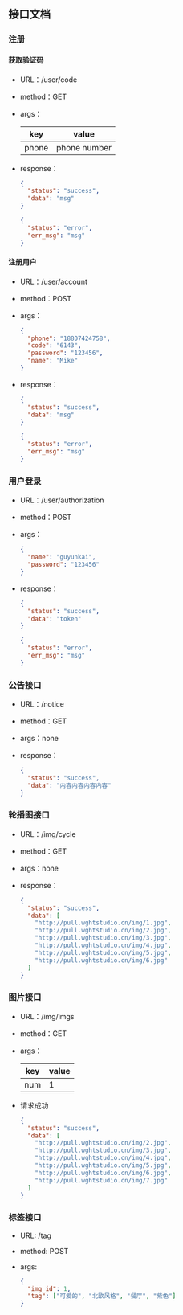 

## 接口文档

### 注册

#### 获取验证码

- URL：/user/code

- method：GET

- args：

  |  key  |    value     |
  | :---: | :----------: |
  | phone | phone number |

- response：

  ```json
  {
    "status": "success",
    "data": "msg"
  }
  ```

  ```json
  {
    "status": "error",
    "err_msg": "msg"
  }
  ```
  

#### 注册用户

- URL：/user/account

- method：POST

- args：

  ```json
  {
    "phone": "18807424758",
    "code": "6143",
    "password": "123456",
    "name": "Mike"
  }
  ```
  
- response：

  ```json
  {
    "status": "success",
    "data": "msg"
  }
  ```

  ```json
  {
    "status": "error",
    "err_msg": "msg"
  }
  ```

### 用户登录

- URL：/user/authorization

- method：POST

- args：

  ```json
  {
    "name": "guyunkai",
    "password": "123456"
  }
  ```

- response：

  ```json
  {
    "status": "success",
    "data": "token"
  }
  ```

  ```json
  {
    "status": "error",
    "err_msg": "msg"
  }
  ```


### 公告接口

- URL：/notice

- method：GET

- args：none

- response：

  ```json
  {
    "status": "success",
    "data": "内容内容内容内容"
  }
  ```

### 轮播图接口

- URL：/img/cycle

- method：GET

- args：none

- response：

  ```json
  {
    "status": "success",
    "data": [
      "http://pull.wghtstudio.cn/img/1.jpg",
      "http://pull.wghtstudio.cn/img/2.jpg",
      "http://pull.wghtstudio.cn/img/3.jpg",
      "http://pull.wghtstudio.cn/img/4.jpg",
      "http://pull.wghtstudio.cn/img/5.jpg",
      "http://pull.wghtstudio.cn/img/6.jpg"
    ]
  }
  ```

### 图片接口

- URL：/img/imgs

- method：GET

- args：

  | key  | value |
  | ---- | ----- |
  | num  | 1     |

- 请求成功

  ```json
  {
    "status": "success",
    "data": [
      "http://pull.wghtstudio.cn/img/2.jpg",
      "http://pull.wghtstudio.cn/img/3.jpg",
      "http://pull.wghtstudio.cn/img/4.jpg",
      "http://pull.wghtstudio.cn/img/5.jpg",
      "http://pull.wghtstudio.cn/img/6.jpg",
      "http://pull.wghtstudio.cn/img/7.jpg"
    ]
  }
  ```

### 标签接口

- URL: /tag

- method: POST

- args: 

  ```json
  {
    "img_id": 1,
    "tag": ["可爱的", "北欧风格", "餐厅", "紫色"]
  }
  ```

  